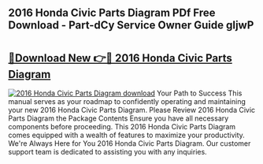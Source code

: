 ## 2016 Honda Civic Parts Diagram PDf Free Download - Part-dCy Service Owner Guide gIjwP

# <h2><a href="http://dfln1p2.blite.top/?on=2016+Honda+Civic+Parts+Diagram">🔗Download New 👉🔴 2016 Honda Civic Parts Diagram</a></h2>

[![2016 Honda Civic Parts Diagram download](https://i.imgur.com/lujVjoI.png)](http://dfln1p2.blite.top/?on=2016+Honda+Civic+Parts+Diagram)
Your Path to Success This manual serves as your roadmap to confidently operating and maintaining your new 2016 Honda Civic Parts Diagram. Please Review 2016 Honda Civic Parts Diagram the Package Contents Ensure you have all necessary components before proceeding. This 2016 Honda Civic Parts Diagram comes equipped with a wealth of features to maximize your productivity. We're Always Here for You 2016 Honda Civic Parts Diagram. Our customer support team is dedicated to assisting you with any inquiries.
